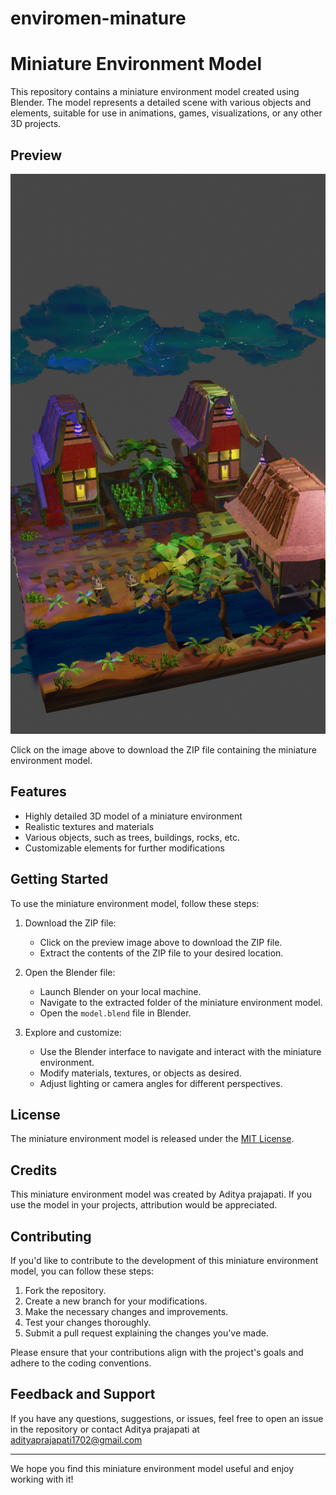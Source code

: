 # enviromen-minature

# Miniature Environment Model

This repository contains a miniature environment model created using Blender. The model represents a detailed scene with various objects and elements, suitable for use in animations, games, visualizations, or any other 3D projects.

## Preview

[![Miniature Environment Preview](enviroment1.png)](ENVIOMENT.zip)

Click on the image above to download the ZIP file containing the miniature environment model.

## Features

- Highly detailed 3D model of a miniature environment
- Realistic textures and materials
- Various objects, such as trees, buildings, rocks, etc.
- Customizable elements for further modifications

## Getting Started

To use the miniature environment model, follow these steps:

1. Download the ZIP file:
   - Click on the preview image above to download the ZIP file.
   - Extract the contents of the ZIP file to your desired location.

2. Open the Blender file:
   - Launch Blender on your local machine.
   - Navigate to the extracted folder of the miniature environment model.
   - Open the `model.blend` file in Blender.

3. Explore and customize:
   - Use the Blender interface to navigate and interact with the miniature environment.
   - Modify materials, textures, or objects as desired.
   - Adjust lighting or camera angles for different perspectives.

## License

The miniature environment model is released under the [MIT License](LICENSE).

## Credits

This miniature environment model was created by Aditya prajapati. If you use the model in your projects, attribution would be appreciated.

## Contributing

If you'd like to contribute to the development of this miniature environment model, you can follow these steps:

1. Fork the repository.
2. Create a new branch for your modifications.
3. Make the necessary changes and improvements.
4. Test your changes thoroughly.
5. Submit a pull request explaining the changes you've made.

Please ensure that your contributions align with the project's goals and adhere to the coding conventions.

## Feedback and Support

If you have any questions, suggestions, or issues, feel free to open an issue in the repository or contact Aditya prajapati at adityaprajapati1702@gmail.com

---

We hope you find this miniature environment model useful and enjoy working with it!

